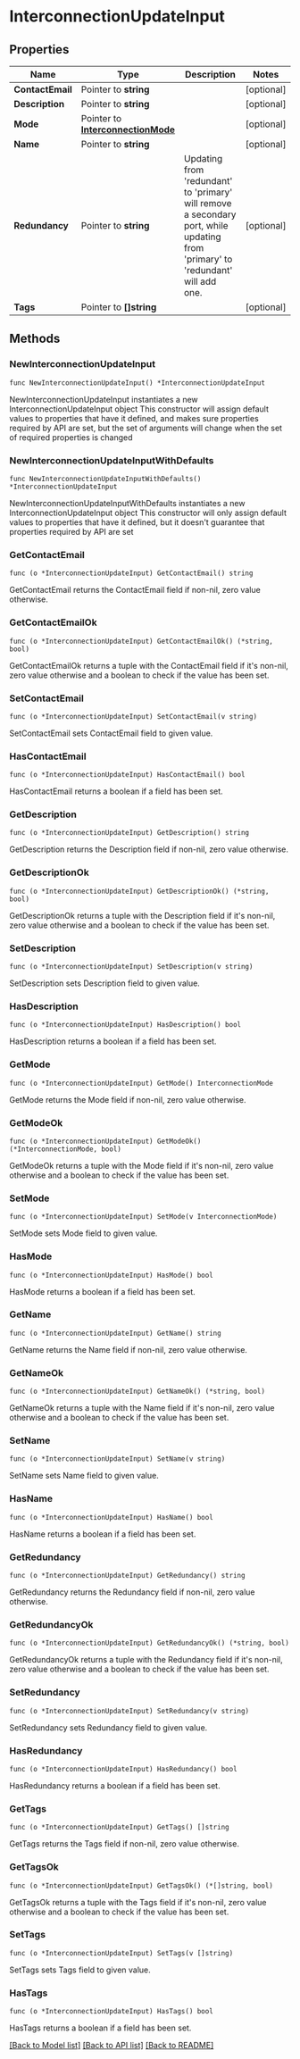 # InterconnectionUpdateInput

## Properties

Name | Type | Description | Notes
------------ | ------------- | ------------- | -------------
**ContactEmail** | Pointer to **string** |  | [optional] 
**Description** | Pointer to **string** |  | [optional] 
**Mode** | Pointer to [**InterconnectionMode**](InterconnectionMode.md) |  | [optional] 
**Name** | Pointer to **string** |  | [optional] 
**Redundancy** | Pointer to **string** | Updating from &#39;redundant&#39; to &#39;primary&#39; will remove a secondary port, while updating from &#39;primary&#39; to &#39;redundant&#39; will add one. | [optional] 
**Tags** | Pointer to **[]string** |  | [optional] 

## Methods

### NewInterconnectionUpdateInput

`func NewInterconnectionUpdateInput() *InterconnectionUpdateInput`

NewInterconnectionUpdateInput instantiates a new InterconnectionUpdateInput object
This constructor will assign default values to properties that have it defined,
and makes sure properties required by API are set, but the set of arguments
will change when the set of required properties is changed

### NewInterconnectionUpdateInputWithDefaults

`func NewInterconnectionUpdateInputWithDefaults() *InterconnectionUpdateInput`

NewInterconnectionUpdateInputWithDefaults instantiates a new InterconnectionUpdateInput object
This constructor will only assign default values to properties that have it defined,
but it doesn't guarantee that properties required by API are set

### GetContactEmail

`func (o *InterconnectionUpdateInput) GetContactEmail() string`

GetContactEmail returns the ContactEmail field if non-nil, zero value otherwise.

### GetContactEmailOk

`func (o *InterconnectionUpdateInput) GetContactEmailOk() (*string, bool)`

GetContactEmailOk returns a tuple with the ContactEmail field if it's non-nil, zero value otherwise
and a boolean to check if the value has been set.

### SetContactEmail

`func (o *InterconnectionUpdateInput) SetContactEmail(v string)`

SetContactEmail sets ContactEmail field to given value.

### HasContactEmail

`func (o *InterconnectionUpdateInput) HasContactEmail() bool`

HasContactEmail returns a boolean if a field has been set.

### GetDescription

`func (o *InterconnectionUpdateInput) GetDescription() string`

GetDescription returns the Description field if non-nil, zero value otherwise.

### GetDescriptionOk

`func (o *InterconnectionUpdateInput) GetDescriptionOk() (*string, bool)`

GetDescriptionOk returns a tuple with the Description field if it's non-nil, zero value otherwise
and a boolean to check if the value has been set.

### SetDescription

`func (o *InterconnectionUpdateInput) SetDescription(v string)`

SetDescription sets Description field to given value.

### HasDescription

`func (o *InterconnectionUpdateInput) HasDescription() bool`

HasDescription returns a boolean if a field has been set.

### GetMode

`func (o *InterconnectionUpdateInput) GetMode() InterconnectionMode`

GetMode returns the Mode field if non-nil, zero value otherwise.

### GetModeOk

`func (o *InterconnectionUpdateInput) GetModeOk() (*InterconnectionMode, bool)`

GetModeOk returns a tuple with the Mode field if it's non-nil, zero value otherwise
and a boolean to check if the value has been set.

### SetMode

`func (o *InterconnectionUpdateInput) SetMode(v InterconnectionMode)`

SetMode sets Mode field to given value.

### HasMode

`func (o *InterconnectionUpdateInput) HasMode() bool`

HasMode returns a boolean if a field has been set.

### GetName

`func (o *InterconnectionUpdateInput) GetName() string`

GetName returns the Name field if non-nil, zero value otherwise.

### GetNameOk

`func (o *InterconnectionUpdateInput) GetNameOk() (*string, bool)`

GetNameOk returns a tuple with the Name field if it's non-nil, zero value otherwise
and a boolean to check if the value has been set.

### SetName

`func (o *InterconnectionUpdateInput) SetName(v string)`

SetName sets Name field to given value.

### HasName

`func (o *InterconnectionUpdateInput) HasName() bool`

HasName returns a boolean if a field has been set.

### GetRedundancy

`func (o *InterconnectionUpdateInput) GetRedundancy() string`

GetRedundancy returns the Redundancy field if non-nil, zero value otherwise.

### GetRedundancyOk

`func (o *InterconnectionUpdateInput) GetRedundancyOk() (*string, bool)`

GetRedundancyOk returns a tuple with the Redundancy field if it's non-nil, zero value otherwise
and a boolean to check if the value has been set.

### SetRedundancy

`func (o *InterconnectionUpdateInput) SetRedundancy(v string)`

SetRedundancy sets Redundancy field to given value.

### HasRedundancy

`func (o *InterconnectionUpdateInput) HasRedundancy() bool`

HasRedundancy returns a boolean if a field has been set.

### GetTags

`func (o *InterconnectionUpdateInput) GetTags() []string`

GetTags returns the Tags field if non-nil, zero value otherwise.

### GetTagsOk

`func (o *InterconnectionUpdateInput) GetTagsOk() (*[]string, bool)`

GetTagsOk returns a tuple with the Tags field if it's non-nil, zero value otherwise
and a boolean to check if the value has been set.

### SetTags

`func (o *InterconnectionUpdateInput) SetTags(v []string)`

SetTags sets Tags field to given value.

### HasTags

`func (o *InterconnectionUpdateInput) HasTags() bool`

HasTags returns a boolean if a field has been set.


[[Back to Model list]](../README.md#documentation-for-models) [[Back to API list]](../README.md#documentation-for-api-endpoints) [[Back to README]](../README.md)


